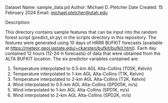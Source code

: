 Dataset Name: sample_data.pd
Author: Michael D. Pletcher
Date Created: 15 February 2024
Email: michael.pletcher@utah.edu

Description:

This directory contains sample features that can be input into the random forest script
(predict_slr.py) in the scripts directory in this repository. The features were generated
using 10 days of HRRR BUFKIT forecasts (available at https://meteor.geol.iastate.edu/~ckarsten/bufkit/bufkit.html).
Each day contained 12 hours (12-24-h forecasts) of data that were obtained from the ALTA BUFKIT location. 
The six predictor variables contained are:

1. Temperature interpolated to 0.5-km AGL Alta-Collins (T05K, Kelvin)
2. Temperature interpolated to 1-km AGL Alta-Collins (T1K, Kelvin)
3. Temperature interpolated to 2-km AGL Alta-Collins (T2K, Kelvin)
4. Wind interpolated to 0.5-km AGL Alta-Collins (SPD05K, m/s)
5. Wind interpolated to 1-km AGL Alta-Collins (SPD1K, m/s)
6. Wind interpolated to 2-km AGL Alta-Collins (SPD2K, m/s)
